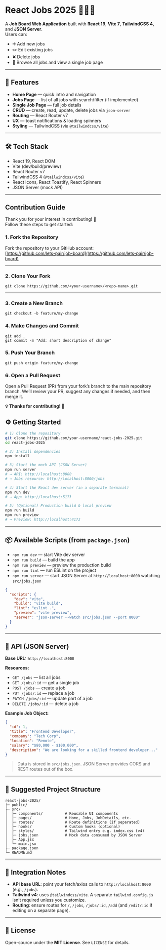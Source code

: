 # React Jobs 2025 🧑‍💻💼

A **Job Board Web Application** built with **React 19**, **Vite 7**, **TailwindCSS 4**, and **JSON Server**.  
Users can:

- ➕ Add new jobs
- ✏️ Edit existing jobs
- ❌ Delete jobs
- 📄 Browse all jobs and view a single job page

---

## 🚀 Features

- **Home Page** — quick intro and navigation
- **Jobs Page** — list of all jobs with search/filter (if implemented)
- **Single Job Page** — full job details
- **CRUD** — create, read, update, delete jobs via `json-server`
- **Routing** — React Router v7
- **UX** — toast notifications & loading spinners
- **Styling** — TailwindCSS (via `@tailwindcss/vite`)

---

## 🛠️ Tech Stack

- React 19, React DOM
- Vite (dev/build/preview)
- React Router v7
- TailwindCSS 4 (`@tailwindcss/vite`)
- React Icons, React Toastify, React Spinners
- JSON Server (mock API)

---

## Contribution Guide

Thank you for your interest in contributing! 🎉  
Follow these steps to get started:

### 1. Fork the Repository

Fork the repository to your GitHub account:  
[https://github.com/lets-pair/job-board](https://github.com/lets-pair/job-board)

---

### 2. Clone Your Fork

```
git clone https://github.com/<your-username>/<repo-name>.git
```

---

### 3. Create a New Branch

```
git checkout -b feature/my-change
```

### 4. Make Changes and Commit

```
git add .
git commit -m "Add: short description of change"
```

### 5. Push Your Branch

```
git push origin feature/my-change
```

### 6. Open a Pull Request

Open a Pull Request (PR) from your fork’s branch to the main repository branch.
We’ll review your PR, suggest any changes if needed, and then merge it.

**💡 Thanks for contributing! 🙌**

## ⚙️ Getting Started

```bash
# 1) Clone the repository
git clone https://github.com/your-username/react-jobs-2025.git
cd react-jobs-2025

# 2) Install dependencies
npm install

# 3) Start the mock API (JSON Server)
npm run server
# → API: http://localhost:8000
# → Jobs resource: http://localhost:8000/jobs

# 4) Start the React dev server (in a separate terminal)
npm run dev
# → App: http://localhost:5173

# 5) (Optional) Production build & local preview
npm run build
npm run preview
# → Preview: http://localhost:4173
```

---

## 📦 Available Scripts (from `package.json`)

- `npm run dev` — start Vite dev server
- `npm run build` — build the app
- `npm run preview` — preview the production build
- `npm run lint` — run ESLint on the project
- `npm run server` — start JSON Server at `http://localhost:8000` watching `src/jobs.json`

```json
{
  "scripts": {
    "dev": "vite",
    "build": "vite build",
    "lint": "eslint .",
    "preview": "vite preview",
    "server": "json-server --watch src/jobs.json --port 8000"
  }
}
```

---

## 📌 API (JSON Server)

**Base URL:** `http://localhost:8000`

**Resources:**

- `GET /jobs` — list all jobs
- `GET /jobs/:id` — get a single job
- `POST /jobs` — create a job
- `PUT /jobs/:id` — replace a job
- `PATCH /jobs/:id` — update part of a job
- `DELETE /jobs/:id` — delete a job

**Example Job Object:**

```json
{
  "id": 1,
  "title": "Frontend Developer",
  "company": "Tech Corp",
  "location": "Remote",
  "salary": "$80,000 - $100,000",
  "description": "We are looking for a skilled frontend developer..."
}
```

> Data is stored in `src/jobs.json`. JSON Server provides CORS and REST routes out of the box.

---

## 📂 Suggested Project Structure

```
react-jobs-2025/
├─ public/
├─ src/
│  ├─ components/          # Reusable UI components
│  ├─ pages/               # Home, Jobs, JobDetails, etc.
│  ├─ routes/              # Route definitions (if separated)
│  ├─ hooks/               # Custom hooks (optional)
│  ├─ styles/              # Tailwind entry e.g. index.css (v4)
│  ├─ jobs.json            # Mock data consumed by JSON Server
│  ├─ App.jsx
│  └─ main.jsx
├─ package.json
└─ README.md
```

---

## 🧩 Integration Notes

- **API base URL**: point your fetch/axios calls to `http://localhost:8000` (e.g., `/jobs`).
- **Tailwind v4**: uses `@tailwindcss/vite`. A separate `tailwind.config.js` isn’t required unless you customize.
- **Routing**: ensure routes for `/`, `/jobs`, `/jobs/:id`, `/add` (and `/edit/:id` if editing on a separate page).

---

## 📝 License

Open-source under the **MIT License**. See `LICENSE` for details.
